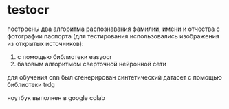 # testocr
построены два алгоритма распознавания фамилии, имени и отчества с фотографии паспорта (для тестирования использовались изображения из открытых источников):
1. с помощью библиотеки easyocr
2. базовым алгоритмом сверточной нейронной сети

для обучения cnn был сгенерирован синтетический датасет с помощью библиотеки trdg

ноутбук выполнен в google colab
